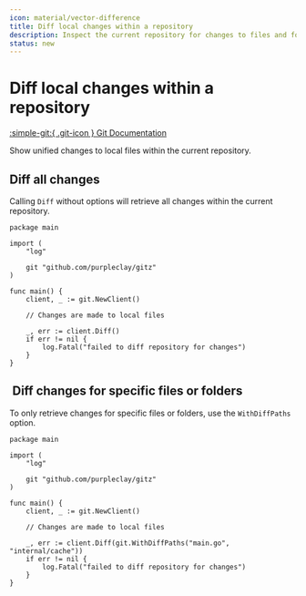 ```yaml
---
icon: material/vector-difference
title: Diff local changes within a repository
description: Inspect the current repository for changes to files and folders
status: new
---
```


#  Diff local changes within a repository

[:simple-git:{ .git-icon } Git Documentation](https://git-scm.com/docs/git-diff)

Show unified changes to local files within the current repository.

## Diff all changes

Calling `Diff` without options will retrieve all changes within the current repository.

```{ .go .select linenums="1" }
package main

import (
    "log"

    git "github.com/purpleclay/gitz"
)

func main() {
    client, _ := git.NewClient()

    // Changes are made to local files

    _, err := client.Diff()
    if err != nil {
        log.Fatal("failed to diff repository for changes")
    }
}
```

##  Diff changes for specific files or folders

To only retrieve changes for specific files or folders, use the `WithDiffPaths` option.

```{ .go .select linenums="1" }
package main

import (
    "log"

    git "github.com/purpleclay/gitz"
)

func main() {
    client, _ := git.NewClient()

    // Changes are made to local files

    _, err := client.Diff(git.WithDiffPaths("main.go", "internal/cache"))
    if err != nil {
        log.Fatal("failed to diff repository for changes")
    }
}
```
